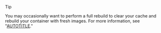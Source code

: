 > [!TIP]
> You may occasionally want to perform a full rebuild to clear your cache and rebuild your container with fresh images. For more information, see "[AUTOTITLE](/codespaces/developing-in-codespaces/rebuilding-the-container-in-a-codespace#about-rebuilding-a-container)."
